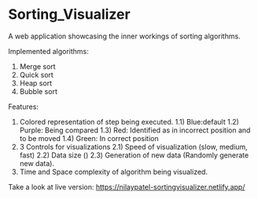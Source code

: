 # Sorting_Visualizer

A web application showcasing the inner workings of sorting algorithms.

Implemented algorithms:
1) Merge sort
2) Quick sort
3) Heap sort
4) Bubble sort

Features:
1) Colored representation of step being executed.
  1.1) Blue:default
  1.2) Purple: Being compared
  1.3) Red: Identified as in incorrect position and to be moved
  1.4) Green: In correct position
2) 3 Controls for visualizations
  2.1) Speed of visualization (slow, medium, fast)
  2.2) Data size ()
  2.3) Generation of new data (Randomly generate new data).
4) Time and Space complexity of algorithm being visualized.

Take a look at live version: https://nilaypatel-sortingvisualizer.netlify.app/
